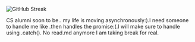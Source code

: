 ![GitHub Streak](https://github-readme-streak-stats.herokuapp.com/?user=ShahiShahash)

CS alumni soon to be..
my life is moving asynchronously:).I need someone to handle me like .then handles the promise:(.I will make sure to handle using .catch().
No read.md anymore I am taking break for real.


